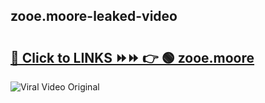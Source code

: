 
 ## zooe.moore-leaked-video 

# <h2><a href="https://clipsfans.com/zooe.moore&ref=git">🔗 Click to LINKS ⏩⏩ 👉 🟢 zooe.moore </a></h2>

<a href="https://clipsfans.com/zooe.moore&ref=git" rel="nofollow" data-target="animated-image.originalLink"><img src="https://i.ibb.co.com/xMMVF88/686577567.gif" alt="Viral Video Original" style="max-width: 100%; display: inline-block;" data-target="animated-image.originalImage"></a>
